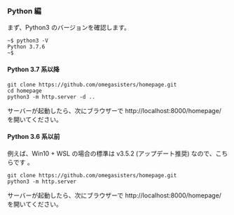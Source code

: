 ### Python 編

まず、Python3 のバージョンを確認します。

```
~$ python3 -V
Python 3.7.6
~$
```

#### Python 3.7 系以降

```
git clone https://github.com/omegasisters/homepage.git
cd homepage
python3 -m http.server -d ..
```

サーバーが起動したら、次にブラウザーで http://localhost:8000/homepage/ を開いてください。


#### Python 3.6 系以前

例えば、Win10 + WSL の場合の標準は  v3.5.2 (アップデート推奨) なので、こちらです
。


```
git clone https://github.com/omegasisters/homepage.git
python3 -m http.server
```

サーバーが起動したら、次にブラウザーで http://localhost:8000/homepage/ を開いてください。
